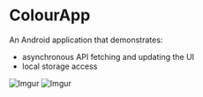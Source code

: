 # ColourApp

An Android application that demonstrates:
- asynchronous API fetching and updating the UI
- local storage access

![Imgur](https://i.imgur.com/iC7mCrP.png)
![Imgur](https://i.imgur.com/uj44rtp.png)
